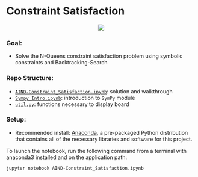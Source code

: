 # Constraint Satisfaction

<div style="text-align:center"><img src="./EightQueens.gif"/></div> 

### Goal:
* Solve the N-Queens constraint satisfaction problem using symbolic constraints and Backtracking-Search

### Repo Structure:
* [`AIND-Constraint_Satisfaction.ipynb`](./AIND-Constraint_Satisfaction.ipynb): solution and walkthrough 
* [`Sympy_Intro.ipynb`](./Sympy_Intro.ipynb): introduction to `SymPy` module
* [`util.py`](./util.py): functions necessary to display board

### Setup:

* Recommended install: [Anaconda](https://www.continuum.io/downloads), a pre-packaged Python distribution that contains all of the necessary libraries and software for this project. 

To launch the notebook, run the following command from a terminal with anaconda3 installed and on the application path:

    jupyter notebook AIND-Constraint_Satisfaction.ipynb